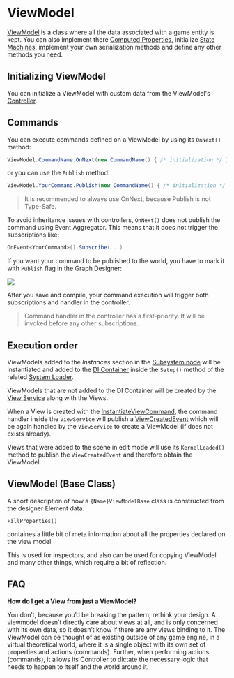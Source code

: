 # ViewModel

[ViewModel](ViewModel) is a class where all the data associated with a game entity is kept. You can also implement there [Computed Properties](ComputedProperties), initialize [State Machines](ReactiveStateMachines), implement your own serialization methods and define any other methods you need.

## Initializing ViewModel

You can initialize a ViewModel with custom data from the ViewModel's [Controller](controller.md).

## Commands

You can execute commands defined on a ViewModel by using its `OnNext()` method:

```csharp
ViewModel.CommandName.OnNext(new CommandName() { /* initialization */ })
```

or you can use the `Publish` method:

```csharp
ViewModel.YourCommand.Publish(new CommandName() { /* initialization */ } )
```

> It is recommended to always use OnNext, because Publish is not Type-Safe.

To avoid inheritance issues with controllers, `OnNext()` does not publish the command using Event Aggregator. This means that it does not trigger the subscriptions like:

```csharp
OnEvent<YourCommand>().Subscribe(...)
```

If you want your command to be published to the world, you have to mark it with `Publish` flag in the Graph Designer:

![](http://i.imgur.com/CuAou2A.png)

After you save and compile, your command execution will trigger both subscriptions and handler in the controller.

> Command handler in the controller has a first-priority. It will be invoked before any other subscriptions.

## Execution order

ViewModels added to the _Instances_ section in the [Subsystem node](nodes/subsystem-node) will be instantiated and added to the [DI Container](di-ioc-container.md) inside the `Setup()` method of the related [System Loader](system-loaders.md).

ViewModels that are not added to the DI Container will be created by the [View Service](view-service.md) along with the Views.

When a View is created with the [InstantiateViewCommand](classes/instantiateviewcommand.md), the command handler inside the `ViewService` will publish a [ViewCreatedEvent](classes/viewcreatedevent.md) which will be again handled by the `ViewService` to create a ViewModel (if does not exists already).

Views that were added to the scene in edit mode will use its `KernelLoaded()` method to publish the `ViewCreatedEvent` and therefore obtain the ViewModel.

## ViewModel (Base Class)

A short description of how a `{Name}ViewModelBase` class is constructed from the designer Element data.

`FillProperties()`

containes a little bit of meta information about all the properties declared on the view model

This is used for inspectors, and also can be used for copying ViewModel and many other things, which require a bit of reflection.

## FAQ

**How do I get a View from just a ViewModel?**

 You don’t, because you’d be breaking the pattern; rethink your design.
 A viewmodel doesn’t directly care about views at all, and is only concerned with its own data, so it doesn’t know if there are any views binding to it. The ViewModel can be thought of as existing outside of any game engine, in a virtual theoretical world, where it is a single object with its own set of properties and actions (commands). Further, when performing actions (commands), it allows its Controller to dictate the necessary logic that needs to happen to itself and the world around it.
